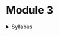 # Module 3

<details>

<summary>Syllabus</summary>



**System Software and Networking**

* Computer system software - operating systems, basic commands in Linux/Windows
* Shell scripting (bash)
* Computer communications - LAN, MAN, WAN, client/server networks, peer-to-peer networks, topologies
* Basics of IP addresses, DHCP, NAT, network security (desktop & perimeter)
* DNS, VPN, routers, client-server, internet, WWW, web servers

</details>

